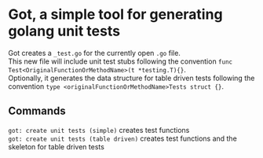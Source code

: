 # Got, a simple tool for generating golang unit tests

Got creates a `_test.go` for the currently open `.go` file.<br>
This new file will include unit test stubs following the convention `func Test<OriginalFunctionOrMethodName>(t *testing.T){}`.<br>
Optionally, it generates the data structure for table driven tests following the convention `type <originalFunctionOrMethodName>Tests struct {}`.


## Commands
`got: create unit tests (simple)` creates test functions<br>
`got: create unit tests (table driven)` creates test functions and the skeleton for table driven tests
